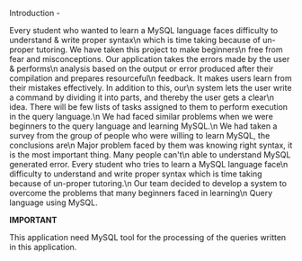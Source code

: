 Introduction - 

Every student who wanted to learn a MySQL language faces difficulty to understand & write proper syntax\n
which is time taking because of un-proper tutoring. We have taken this project to make  beginners\n
free from fear and misconceptions. Our application takes the errors made by the user & performs\n
analysis based on the output or error produced after their compilation and prepares resourceful\n
feedback. It makes users learn from their mistakes effectively. In addition to this, our\n
system lets the user write a command by dividing it into parts, and thereby the user gets a clear\n
idea. There will be few lists of tasks assigned to them to perform execution in the query language.\n
We had faced similar problems when we were beginners to the query language and learning MySQL.\n
We had taken a survey from the group of people who were willing to learn MySQL, the conclusions are\n
Major problem faced by them was knowing right syntax, it is the most important thing. Many people can't\n
able to understand MySQL generated error. Every student who tries to learn a MySQL language face\n
difficulty to understand and write proper syntax which is time taking because of un-proper tutoring.\n
Our team decided to develop a system to overcome the problems that many beginners faced in learning\n
Query language using MySQL.


****IMPORTANT****

This application need MySQL tool for the processing of the queries written in this application. 
